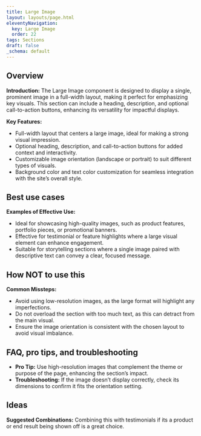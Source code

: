 ```yaml
---
title: Large Image
layout: layouts/page.html
eleventyNavigation:
  key: Large Image
  order: 22
tags: Sections
draft: false
_schema: default
---
```

## Overview
**Introduction:** The Large Image component is designed to display a single, prominent image in a full-width layout, making it perfect for emphasizing key visuals. This section can include a heading, description, and optional call-to-action buttons, enhancing its versatility for impactful displays.

**Key Features:** 
- Full-width layout that centers a large image, ideal for making a strong visual impression.
- Optional heading, description, and call-to-action buttons for added context and interactivity.
- Customizable image orientation (landscape or portrait) to suit different types of visuals.
- Background color and text color customization for seamless integration with the site’s overall style.

## Best use cases
**Examples of Effective Use:** 
- Ideal for showcasing high-quality images, such as product features, portfolio pieces, or promotional banners.
- Effective for testimonial or feature highlights where a large visual element can enhance engagement.
- Suitable for storytelling sections where a single image paired with descriptive text can convey a clear, focused message.

## How **NOT** to use this
**Common Missteps:** 
- Avoid using low-resolution images, as the large format will highlight any imperfections.
- Do not overload the section with too much text, as this can detract from the main visual.
- Ensure the image orientation is consistent with the chosen layout to avoid visual imbalance.

## FAQ, pro tips, and troubleshooting
- **Pro Tip:** Use high-resolution images that complement the theme or purpose of the page, enhancing the section’s impact.
- **Troubleshooting:** If the image doesn’t display correctly, check its dimensions to confirm it fits the orientation setting.

## Ideas
**Suggested Combinations:** Combining this with testimonials if its a product or end result being shown off is a great choice. 


